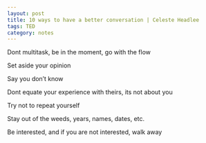 ```yaml
---
layout: post
title: 10 ways to have a better conversation | Celeste Headlee
tags: TED
category: notes 
--- 
```


Dont multitask, be in the moment, go with the flow 

Set aside your opinion

Say you don’t know 

Dont equate your experience with theirs, its not about you 

Try not to repeat yourself 

Stay out of the weeds, years, names, dates, etc. 

Be interested, and if you are not interested, walk away 
